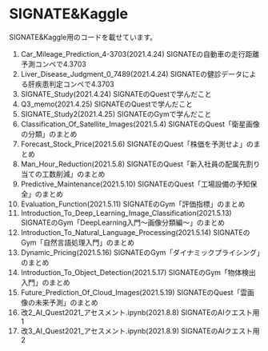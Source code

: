 # SIGNATE&Kaggle
SIGNATE&Kaggle用のコードを載せています。
1. Car_Mileage_Prediction_4-3703(2021.4.24) SIGNATEの自動車の走行距離予測コンペで4.3703
2. Liver_Disease_Judgment_0_7489(2021.4.24) SIGNATEの健診データによる肝疾患判定コンペで4.3703
3. SIGNATE_Study(2021.4.24) SIGNATEのQuestで学んだこと
4. Q3_memo(2021.4.25) SIGNATEのQuestで学んだこと
5. SIGNATE_Study2(2021.4.25) SIGNATEのGymで学んだこと
6. Classification_Of_Satellite_Images(2021.5.4) SIGNATEのQuest「衛星画像の分類」のまとめ
7. Forecast_Stock_Price(2021.5.6) SIGNATEのQuest「株価を予測せよ」のまとめ
8. Man_Hour_Reduction(2021.5.8) SIGNATEのQuest「新入社員の配属先割り当ての工数削減」のまとめ
9. Predictive_Maintenance(2021.5.10) SIGNATEのQuest「工場設備の予知保全」のまとめ
10. Evaluation_Function(2021.5.11) SIGNATEのGym「評価指標」のまとめ
11. Introduction_To_Deep_Learning_Image_Classification(2021.5.13) SIGNATEのGym「DeepLearning入門〜画像分類編〜」のまとめ
12. Introduction_To_Natural_Language_Processing(2021.5.14) SIGNATEのGym「自然言語処理入門」のまとめ
13. Dynamic_Pricing(2021.5.16) SIGNATEのGym「ダイナミックプライシング」のまとめ
14. Introduction_To_Object_Detection(2021.5.17) SIGNATEのGym「物体検出入門」のまとめ
15. Future_Prediction_Of_Cloud_Images(2021.5.19) SIGNATEのQuest「雲画像の未来予測」のまとめ
16. 改2_AI_Quest2021_アセスメント.ipynb(2021.8.8) SIGNATEのAIクエスト用1
17. 改3_AI_Quest2021_アセスメント.ipynb(2021.8.9) SIGNATEのAIクエスト用2
